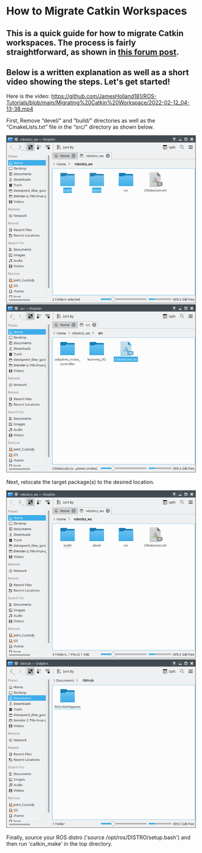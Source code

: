 # How to Migrate Catkin Workspaces

## This is a quick guide for how to migrate Catkin workspaces. The process is fairly straightforward, as shown in [this forum post](https://answers.ros.org/question/193901/how-to-migrate-a-catkin-workspace/).

## Below is a written explanation as well as a short video showing the steps. Let's get started!

Here is the video:
https://github.com/JamesHolland181/ROS-Tutorials/blob/main/Migrating%20Catkin%20Workspace/2022-02-12_04-13-38.mp4

First, Remove “devel/” and “build/” directories as well as the “CmakeLists.txt” file in the “src/” directory as shown below.

![directories to remove](https://github.com/JamesHolland181/ROS-Tutorials/blob/main/Migrating%20Catkin%20Workspace/directories%20to%20remove.png)
![cmakelist to remove](https://github.com/JamesHolland181/ROS-Tutorials/blob/main/Migrating%20Catkin%20Workspace/file%20to%20remove.png)

Next, relocate the target package(s) to the desired location.

![desired packages](https://github.com/JamesHolland181/ROS-Tutorials/blob/main/Migrating%20Catkin%20Workspace/workspace%20to%20move.png)
![target location](https://github.com/JamesHolland181/ROS-Tutorials/blob/main/Migrating%20Catkin%20Workspace/target%20location.png)

Finally, source your ROS distro ('source /opt/ros/DISTRO/setup.bash') and then run 'catkin_make' in the top directory.
